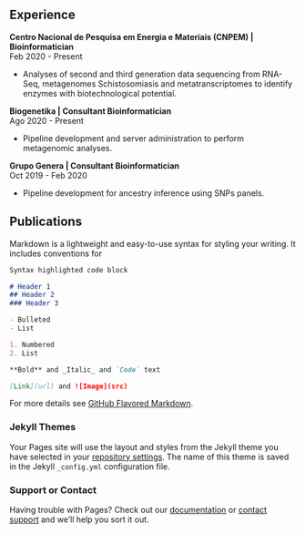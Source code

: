 ## Experience

**Centro Nacional de Pesquisa em Energia e Materiais (CNPEM) | Bioinformatician** <br>
Feb 2020 - Present
<ul>
  <li>Analyses of second and third generation data sequencing from RNA-Seq, metagenomes Schistosomiasis and metatranscriptomes to identify enzymes with biotechnological potential.</li>
</ul>

**Biogenetika | Consultant Bioinformatician** <br>
Ago 2020 - Present
<ul>
  <li>Pipeline development and server administration to perform metagenomic analyses.</li>
</ul>

**Grupo Genera | Consultant Bioinformatician** <br>
Oct 2019 - Feb 2020
<ul> 
  <li>Pipeline development for ancestry inference using SNPs panels.</li>
</ul>


## Publications

Markdown is a lightweight and easy-to-use syntax for styling your writing. It includes conventions for

```markdown
Syntax highlighted code block

# Header 1
## Header 2
### Header 3

- Bulleted
- List

1. Numbered
2. List

**Bold** and _Italic_ and `Code` text

[Link](url) and ![Image](src)
```

For more details see [GitHub Flavored Markdown](https://guides.github.com/features/mastering-markdown/).

### Jekyll Themes

Your Pages site will use the layout and styles from the Jekyll theme you have selected in your [repository settings](https://github.com/programming-liftoff/hello-world/settings). The name of this theme is saved in the Jekyll `_config.yml` configuration file.

### Support or Contact

Having trouble with Pages? Check out our [documentation](https://help.github.com/categories/github-pages-basics/) or [contact support](https://github.com/contact) and we’ll help you sort it out.
